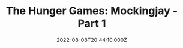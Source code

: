 ---
title: "The Hunger Games: Mockingjay - Part 1"
year: 2014
date: 2022-08-08T20:44:10.000Z
permalink: /almanac/movies/2022-08-08-the-hunger-games-mockingjay--part-1/index.html
link: https://letterboxd.com/rknightuk/film/the-hunger-games-mockingjay-part-1/5/
rating: 3
---